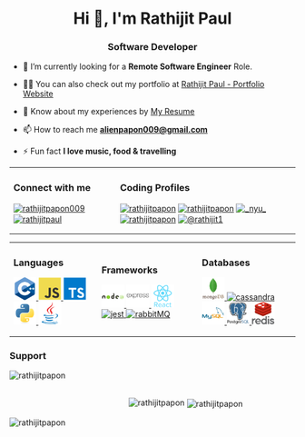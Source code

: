<h1 align="center">Hi 👋, I'm Rathijit Paul</h1>
<h3 align="center">Software Developer</h3>

- 🔭 I’m currently looking for a **Remote Software Engineer** Role. 

- 👨‍💻 You can also check out my portfolio at [Rathijit Paul - Portfolio Website](https://www.rathijitpaul.com)

- 📄 Know about my experiences by [My Resume](https://drive.google.com/file/d/1OpjYz7lw4iF_WJYZlKz9dmr7nmsRoHiT/view?usp=sharing)

- 📫 How to reach me **alienpapon009@gmail.com**

- ⚡ Fun fact **I love music, food & travelling**

<table>
<tr>
<td style="border: none!important;">
<h3 align="left">Connect with me</h3>
<p align="left">
<a href="https://linkedin.com/in/rathijitpapon009" target="blank"><img align="center" src="https://raw.githubusercontent.com/rahuldkjain/github-profile-readme-generator/master/src/images/icons/Social/linked-in-alt.svg" alt="rathijitpapon009" height="30" width="40" /></a>
<a href="https://instagram.com/rathijitpaul" target="blank"><img align="center" src="https://raw.githubusercontent.com/rahuldkjain/github-profile-readme-generator/master/src/images/icons/Social/instagram.svg" alt="rathijitpaul" height="30" width="40" /></a>
</p>
</td>

<td style="border: none!important;">
<h3 align="left">Coding Profiles</h3>
<p align="left">
<a href="https://www.leetcode.com/rathijitpapon" target="blank"><img align="center" src="https://raw.githubusercontent.com/rahuldkjain/github-profile-readme-generator/master/src/images/icons/Social/leet-code.svg" alt="rathijitpapon" height="30" width="40" /></a>
<a href="https://www.codechef.com/users/rathijitpapon" target="blank"><img align="center" src="https://cdn.jsdelivr.net/npm/simple-icons@3.1.0/icons/codechef.svg" alt="rathijitpapon" height="30" width="40" /></a>
<a href="https://codeforces.com/profile/_nyu_" target="blank"><img align="center" src="https://cdn.jsdelivr.net/npm/simple-icons@3.0.1/icons/codeforces.svg" alt="_nyu_" height="30" width="40" /></a>
<a href="https://www.hackerrank.com/rathijitpapon" target="blank"><img align="center" src="https://raw.githubusercontent.com/rahuldkjain/github-profile-readme-generator/master/src/images/icons/Social/hackerrank.svg" alt="rathijitpapon" height="30" width="40" /></a>
<a href="https://www.hackerearth.com/@rathijit1" target="blank"><img align="center" src="https://raw.githubusercontent.com/rahuldkjain/github-profile-readme-generator/master/src/images/icons/Social/hackerearth.svg" alt="@rathijit1" height="30" width="40" /></a>
</p>
</td>
</tr>
</table>

<table>
<tr>
<td style="border: none!important;">
<h3 align="left">Languages</h3>
<p align="left">
<a href="https://www.w3schools.com/cpp/" target="_blank"> <img src="https://raw.githubusercontent.com/devicons/devicon/master/icons/cplusplus/cplusplus-original.svg" alt="cplusplus" width="40" height="40"/> </a> <a href="https://developer.mozilla.org/en-US/docs/Web/JavaScript" target="_blank"> <img src="https://raw.githubusercontent.com/devicons/devicon/master/icons/javascript/javascript-original.svg" alt="javascript" width="40" height="40"/> </a> <a href="https://www.typescriptlang.org/" target="_blank" rel="noreferrer"> <img src="https://raw.githubusercontent.com/devicons/devicon/master/icons/typescript/typescript-original.svg" alt="typescript" width="40" height="40"/> </a> <a href="https://www.python.org" target="_blank" rel="noreferrer"> <img src="https://raw.githubusercontent.com/devicons/devicon/master/icons/python/python-original.svg" alt="python" width="40" height="40"/> </a> <a href="https://www.java.com" target="_blank"> <img src="https://raw.githubusercontent.com/devicons/devicon/master/icons/java/java-original.svg" alt="java" width="40" height="40"/> </a>
</p>
</td>

<td style="border: none!important;">
<h3 align="left">Frameworks</h3>
<p align="left">
<a href="https://nodejs.org" target="_blank"> <img src="https://raw.githubusercontent.com/devicons/devicon/master/icons/nodejs/nodejs-original-wordmark.svg" alt="nodejs" width="40" height="40"/> </a> <a href="https://expressjs.com" target="_blank"> <img src="https://raw.githubusercontent.com/devicons/devicon/master/icons/express/express-original-wordmark.svg" alt="express" width="40" height="40"/> </a> <a href="https://reactjs.org/" target="_blank"> <img src="https://raw.githubusercontent.com/devicons/devicon/master/icons/react/react-original-wordmark.svg" alt="react" width="40" height="40"/> </a> <a href="https://jestjs.io" target="_blank" rel="noreferrer"> <img src="https://www.vectorlogo.zone/logos/jestjsio/jestjsio-icon.svg" alt="jest" width="40" height="40"/> </a> <a href="https://www.rabbitmq.com" target="_blank" rel="noreferrer"> <img src="https://www.vectorlogo.zone/logos/rabbitmq/rabbitmq-icon.svg" alt="rabbitMQ" width="40" height="40"/> </a>
</p>
</td>

<td style="border: none!important;">
<h3 align="left">Databases</h3>
<p align="left">
<a href="https://www.mongodb.com/" target="_blank"> <img src="https://raw.githubusercontent.com/devicons/devicon/master/icons/mongodb/mongodb-original-wordmark.svg" alt="mongodb" width="40" height="40"/> </a> <a href="https://cassandra.apache.org/" target="_blank" rel="noreferrer"> <img src="https://www.vectorlogo.zone/logos/apache_cassandra/apache_cassandra-icon.svg" alt="cassandra" width="40" height="40"/> </a> <a href="https://www.mysql.com/" target="_blank"> <img src="https://raw.githubusercontent.com/devicons/devicon/master/icons/mysql/mysql-original-wordmark.svg" alt="mysql" width="40" height="40"/> </a> <a href="https://www.postgresql.org" target="_blank"> <img src="https://raw.githubusercontent.com/devicons/devicon/master/icons/postgresql/postgresql-original-wordmark.svg" alt="postgresql" width="40" height="40"/> </a> <a href="https://redis.io" target="_blank" rel="noreferrer"> <img src="https://raw.githubusercontent.com/devicons/devicon/master/icons/redis/redis-original-wordmark.svg" alt="redis" width="40" height="40"/> </a>
</p>
</td>
</tr>
</table>

<h3 align="left">Support</h3>
<p align="left"><a href="https://www.buymeacoffee.com/rathijitpapon"> <img align="left" src="https://cdn.buymeacoffee.com/buttons/v2/default-yellow.png" height="50" width="210" alt="rathijitpapon" /></a></p>

<br><br>

<p><img align="left" src="https://github-readme-stats.vercel.app/api/top-langs?username=rathijitpapon&show_icons=true&locale=en&layout=compact" alt="rathijitpapon" /></p>

<p>&nbsp;<img align="center" src="https://github-readme-stats.vercel.app/api?username=rathijitpapon&show_icons=true&locale=en&count_private=true&include_all_commits=true" alt="rathijitpapon" /></p>

<p><img align="center" src="https://github-readme-streak-stats.herokuapp.com/?user=rathijitpapon&" alt="rathijitpapon" /></p>

<!-- <p><img align="center" src="https://github-readme-stats.vercel.app/api/wakatime?username=rathijitpapon&layout=compact" alt="rathijitpapon" /></p> -->

